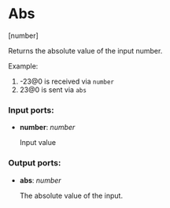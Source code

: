 # Abs

[number]

Returns the absolute value of the input number.

Example:

1. -23@0 is received via `number`
2. 23@0 is sent via `abs`

### Input ports:

* __number__: _number_

    Input value



### Output ports:

* __abs__: _number_

    The absolute value of the input.



